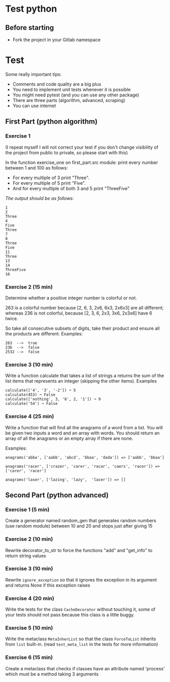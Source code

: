 # Test python
## Before starting
 * Fork the project in your Gitlab namespace
 
# Test
Some really important tips:
 * Comments and code quality are a big plus
 * You need to implement unit tests whenever it is possible
 * You might need pytest (and you can use any other package)
 * There are three parts (algorithm, advanced, scraping)
 * You can use internet
 

## First Part (python algorithm)

### Exercise 1
(I repeat myself I will not correct your test if you don't change visibility of the project from public to private, so please start with this)


In the function exercise_one on first_part.src module:
print every number between 1 and 100 as follows:
 * For every multiple of 3 print "Three".
 * For every multiple of 5 print "Five".
 * And for every multiple of both 3 and 5 print "ThreeFive"

*The output should be as follows:*

```
1
2
Three
4
Five
Three
7
8
Three
Five
11
Three
13
14
ThreeFive
16
```

### Exercise 2 (15 min)
Determine whether a positive integer number is colorful or not.

263 is a colorful number because [2, 6, 3, 2x6, 6x3, 2x6x3] are all different; whereas 236 is not colorful, because [2, 3, 6, 2x3, 3x6, 2x3x6] have 6 twice.

So take all consecutive subsets of digits, take their product and ensure all the products are different.
Examples:
```
263  -->  true
236  -->  false
2532 -->  false
```

### Exercise 3 (10 min)

Write a function calculate that takes a list of strings a returns the sum of the list items that represents an integer (skipping the other items).
Examples
```
calculate(['4', '3', '-2']) ➞ 5
calculate(453) ➞ False
calculate(['nothing', 3, '8', 2, '1']) ➞ 9
calculate('54') ➞ False
```

### Exercise 4 (25 min)
Write a function that will find all the anagrams of a word from a list. You will be given two inputs a word and an array with words. You should return an array of all the anagrams or an empty array if there are none.

Examples:

```
anagrams('abba', ['aabb', 'abcd', 'bbaa', 'dada']) => ['aabb', 'bbaa']

anagrams('racer', ['crazer', 'carer', 'racar', 'caers', 'racer']) => ['carer', 'racer']

anagrams('laser', ['lazing', 'lazy',  'lacer']) => []
```

## Second Part (python advanced)

### Exercise 1 (5 min)

Create a generator named random_gen that generates random numbers (use random module) between 10 and 20 and stops just after giving 15

### Exercise 2 (10 min)

Rewrite decorator_to_str to force the functions "add" and "get_info" to return string values 

### Exercise 3 (10 min)

Rewrite `ignore_exception` so that it ignores the exception in its argument and returns None if this exception raises

### Exercise 4 (20 min)

Write the tests for the class `CacheDecorator` without touching it, some of your tests should not pass because this class is a little buggy. 

### Exercise 5 (10 min)

Write the metaclass `MetaInherList` so that the class `ForceToList` inherits from `list` built-in. (read `test_meta_list` in the tests for more information)

### Exercise 6 (15 min)
Create a metaclass that checks if classes have an attribute named 'process' which must be a method taking 3 arguments

